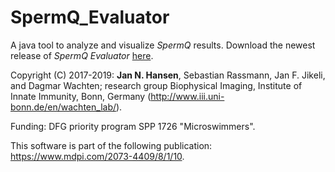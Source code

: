 # SpermQ_Evaluator

A java tool to analyze and visualize *SpermQ* results. Download the newest release of *SpermQ Evaluator* [here](https://github.com/IIIImaging/SpermQ_Evaluator/releases).

Copyright (C) 2017-2019: <b>Jan N. Hansen</b>, Sebastian Rassmann, Jan F. Jikeli, and Dagmar Wachten; research group Biophysical Imaging, Institute of Innate Immunity, Bonn, Germany (http://www.iii.uni-bonn.de/en/wachten_lab/). 

Funding: DFG priority program SPP 1726 "Microswimmers".

This software is part of the following publication: https://www.mdpi.com/2073-4409/8/1/10.
